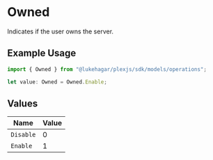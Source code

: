 # Owned

Indicates if the user owns the server.

## Example Usage

```typescript
import { Owned } from "@lukehagar/plexjs/sdk/models/operations";

let value: Owned = Owned.Enable;
```

## Values

| Name      | Value     |
| --------- | --------- |
| `Disable` | 0         |
| `Enable`  | 1         |